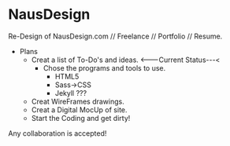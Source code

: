 # NausDesign
Re-Design of NausDesign.com // Freelance // Portfolio // Resume.

- Plans
  - Creat a list of To-Do's and ideas.  <---Current Status---<
    - Chose the programs and tools to use.
      - HTML5
      - Sass->CSS
      - Jekyll ???
  - Creat WireFrames drawings.
  - Creat a Digital MocUp of site.
  - Start the Coding and get dirty!
  

Any collaboration is accepted!
